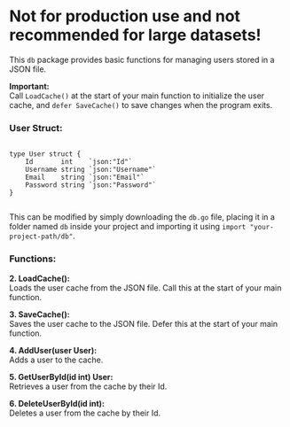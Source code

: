 <h1>Not for production use and not recommended for large datasets!</h1>
<div>
  <p>This <code>db</code> package provides basic functions for managing users stored in a JSON file.</p>
</div>
<div>
  <p><strong>Important:</strong><br>
    Call <code>LoadCache()</code> at the start of your main function to initialize the user cache, and <code>defer SaveCache()</code> to save changes when the program exits.</p>
</div>
<div>
  <h3>User Struct:</h3>
  <pre><code>
type User struct {
    Id       int    `json:"Id"`
    Username string `json:"Username"`
    Email    string `json:"Email"`
    Password string `json:"Password"`
}
  </code></pre>
  <p>This can be modified by simply downloading the <code>db.go</code> file, placing it in a folder named <code>db</code> inside your project and importing it using <code>import "your-project-path/db"</code>.</p>
</div>
<div>
  <h3>Functions:</h3>
  <p><strong>2. LoadCache():</strong><br>
    Loads the user cache from the JSON file. Call this at the start of your main function.</p>
  <p><strong>3. SaveCache():</strong><br>
    Saves the user cache to the JSON file. Defer this at the start of your main function.</p>
  <p><strong>4. AddUser(user User):</strong><br>
    Adds a user to the cache.</p>
  <p><strong>5. GetUserById(id int) User:</strong><br>
    Retrieves a user from the cache by their Id.</p>
  <p><strong>6. DeleteUserById(id int):</strong><br>
    Deletes a user from the cache by their Id.</p>
</div>
